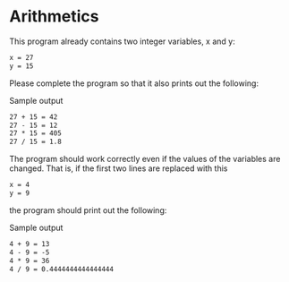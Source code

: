 
# Arithmetics

This program already contains two integer variables, x and y:

```markdown
x = 27
y = 15
```

Please complete the program so that it also prints out the following:

Sample output
```markdown
27 + 15 = 42
27 - 15 = 12
27 * 15 = 405
27 / 15 = 1.8
```

The program should work correctly even if the values of the variables are changed. That is, if the first two lines are replaced with this

```markdown
x = 4
y = 9
```

the program should print out the following:

Sample output

```markdown
4 + 9 = 13
4 - 9 = -5
4 * 9 = 36
4 / 9 = 0.4444444444444444
```
